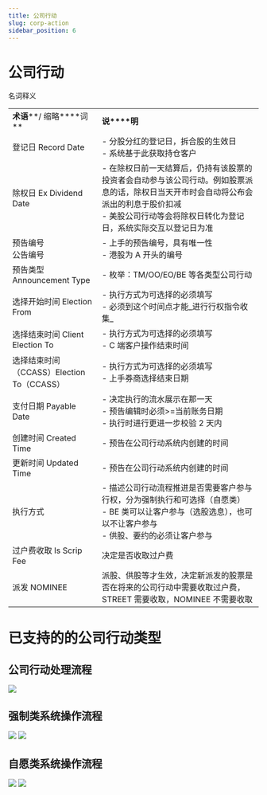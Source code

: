 ```yaml
---
title: 公司行动
slug: corp-action
sidebar_position: 6
---
```



# 公司行动

名词释义

|   |   |
|---|---|
|**术语****/ 缩略****词**|**说****明**|
|登记日 Record Date|- 分股分红的登记日，拆合股的生效日<br/>- 系统基于此获取持仓客户|
|除权日 Ex Dividend Date|- 在除权日前一天结算后，仍持有该股票的投资者会自动参与该公司行动。例如股票派息的话，除权日当天开市时会自动将公布会派出的利息于股价扣减<br/>- 美股公司行动等会将除权日转化为登记日，系统实际交互以登记日为准|
|预告编号<br/>公告编号|- 上手的预告编号，具有唯一性<br/>- 港股为 A 开头的编号|
|预告类型 Announcement Type|- 枚举：TM/OO/EO/BE 等各类型公司行动|
|选择开始时间 Election From|- 执行方式为可选择的必须填写<br/>- 必须到这个时间点才能_进行行权指令收集_|
|选择结束时间 Client Election To|- 执行方式为可选择的必须填写<br/>- C 端客户操作结束时间|
|选择结束时间（CCASS）Election To（CCASS）|- 执行方式为可选择的必须填写<br/>- 上手券商选择结束日期|
|支付日期 Payable Date|- 决定执行的流水展示在那一天<br/>    - 预告编辑时必须&gt;=当前账务日期<br/>    - 执行时进行更进一步校验 2 天内|
|创建时间 Created Time|- 预告在公司行动系统内创建的时间|
|更新时间 Updated Time|- 预告在公司行动系统内创建的时间|
|执行方式|- 描述公司行动流程推进是否需要客户参与行权，分为强制执行和可选择（自愿类）<br/>    - BE 类可以让客户参与（选股选息），也可以不让客户参与<br/>    - 供股、要约的必须让客户参与|
|过户费收取 Is Scrip Fee|决定是否收取过户费|
|派发 NOMINEE|派股、供股等才生效，决定新派发的股票是否在将来的公司行动中需要收取过户费，STREET 需要收取，NOMINEE 不需要收取|

# **已支持的的公司行****动类****型**

## **公司行****动处****理流程**

<img src="/assets/Ibsxbbh4AobkkLxH8GZcQErwnzd.png"/>

## 强制类**系统操作流程**

<img src="/assets/QQRKbnZGGo0fhwxCdsXcL4etn5e.png"/>

<img src="/assets/RSEQbp0w6oOQRwxuG0rcQMstnVg.png"/>

## **自****愿类****系统操作流程**

<img src="/assets/DbAlbxrhnoWMcaxo0uXcJemcnDe.png"/>

<img src="/assets/ZUG0btr2ooW5TWxmLhLcL1oln5c.png"/>

